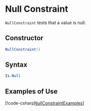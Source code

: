 # Null Constraint

`NullConstraint` tests that a value is null.

## Constructor

```csharp
NullConstraint()
```

## Syntax

```csharp
Is.Null
```

## Examples of Use

[!code-csharp[NullConstraintExamples](~/snippets/Snippets.NUnit/ConstraintExamples.cs#NullConstraintExamples)]
